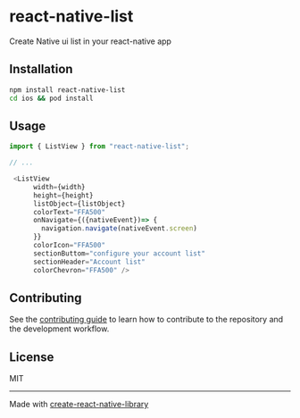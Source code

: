 # react-native-list

Create Native ui list in your react-native app

## Installation

```sh
npm install react-native-list
cd ios && pod install
```

## Usage
```js
import { ListView } from "react-native-list";

// ...

 <ListView 
      width={width}
      height={height}
      listObject={listObject} 
      colorText="FFA500"
      onNavigate={({nativeEvent})=> {
        navigation.navigate(nativeEvent.screen)
      }}
      colorIcon="FFA500" 
      sectionButtom="configure your account list" 
      sectionHeader="Account list" 
      colorChevron="FFA500" />
```

## Contributing

See the [contributing guide](CONTRIBUTING.md) to learn how to contribute to the repository and the development workflow.

## License

MIT

---

Made with [create-react-native-library](https://github.com/callstack/react-native-builder-bob)
